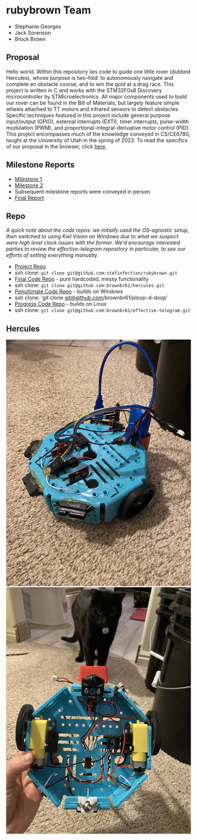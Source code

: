 # rubybrown Team
- Stephanie Georges
- Jack Sorenson
- Brock Brown

## Proposal
Hello world. Within this repository lies code to guide one little rover (dubbed Hercules), 
whose purpose is two-fold: to autonomously navigate and complete an obstacle course, and 
to win the gold at a drag race. This project is written in C and works with the STM32F0x8 
Discovery microcontroller by STMicroelectronics. All major components used to build our 
rover can be found in the Bill of Materials, but largely feature simple wheels attached 
to TT motors and infrared sensors to detect obstacles. Specific techniques featured in this 
project include general purpose input/output (GPIO), external interrupts (EXTI), 
timer interrupts, pulse-width modulation (PWM), and proportional-integral-derivative 
motor control (PID). This project encompasses much of the knowledge conveyed in CS/CE6780, 
taught at the University of Utah in the spring of 2023.
To read the specifics of our proposal in the browser, click [here](https://github.com/stefinfection/rubybrown/blob/master/proposal.md).

## Milestone Reports
- [Milestone 1](./milestone_01/report.md)
- [Milestone 2](./milestone_02/report.md)
- Subsequent milestone reports were conveyed in person
- [Final Report](./milestone_N/report.md)

## Repo
*A quick note about the code repos: we initially used the OS-agnostic setup, then switched to 
using Kiel Vision on Windows due to what we suspect were high level clock issues with the former.
We'd encourage interested parties to review the effective-telegram repository in particular, 
to see our efforts of setting everything manually.*
- [Project Repo](https://github.com/stefinfection/rubybrown)
- ssh clone: `git clone git@github.com:stefinfection/rubybrown.git`
- [Final Code Repo](https://github.com/brownbr61/hercules) - pure hardcoded, messy functionality
- ssh clone: `git clone git@github.com:brownbr61/hercules.git`
- [Penultimate Code Repo](https://github.com/brownbr61/ploop-d-doop) - builds on Windows
- ssh clone: 'git clone git@github.com/brownbr61/ploop-d-doop'
- [Progress Code Repo](https://github.com/brownbr61/effective-telegram) - builds on Linux
- ssh clone: `git clone git@github.com:brownbr61/effective-telegram.git`

## Hercules
![Rover Top](./photos/rover_2.jpeg)
![Rover Bottom](./photos/rover_3.jpeg)